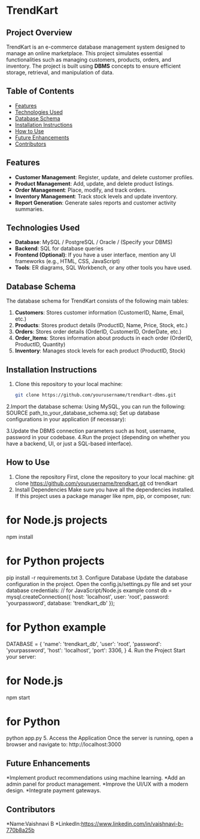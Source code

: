 # TrendKart

## Project Overview

TrendKart is an e-commerce database management system designed to manage an online marketplace. This project simulates essential functionalities such as managing customers, products, orders, and inventory. The project is built using **DBMS** concepts to ensure efficient storage, retrieval, and manipulation of data.

## Table of Contents
- [Features](#features)
- [Technologies Used](#technologies-used)
- [Database Schema](#database-schema)
- [Installation Instructions](#installation-instructions)
- [How to Use](#how-to-use)
- [Future Enhancements](#future-enhancements)
- [Contributors](#contributors)

## Features

- **Customer Management**: Register, update, and delete customer profiles.
- **Product Management**: Add, update, and delete product listings.
- **Order Management**: Place, modify, and track orders.
- **Inventory Management**: Track stock levels and update inventory.
- **Report Generation**: Generate sales reports and customer activity summaries.

## Technologies Used

- **Database**: MySQL / PostgreSQL / Oracle / (Specify your DBMS)
- **Backend**: SQL for database queries
- **Frontend (Optional)**: If you have a user interface, mention any UI frameworks (e.g., HTML, CSS, JavaScript)
- **Tools**: ER diagrams, SQL Workbench, or any other tools you have used.

## Database Schema

The database schema for TrendKart consists of the following main tables:

1. **Customers**: Stores customer information (CustomerID, Name, Email, etc.)
2. **Products**: Stores product details (ProductID, Name, Price, Stock, etc.)
3. **Orders**: Stores order details (OrderID, CustomerID, OrderDate, etc.)
4. **Order_Items**: Stores information about products in each order (OrderID, ProductID, Quantity)
5. **Inventory**: Manages stock levels for each product (ProductID, Stock)

## Installation Instructions

1. Clone this repository to your local machine:
   ```bash
   git clone https://github.com/yourusername/trendkart-dbms.git

2.Import the database schema:
Using MySQL, you can run the following:
SOURCE path_to_your_database_schema.sql;
Set up database configurations in your application (if necessary):

3.Update the DBMS connection parameters such as host, username, password in your codebase.
4.Run the project (depending on whether you have a backend, UI, or just a SQL-based interface).

## How to Use
1. Clone the repository
First, clone the repository to your local machine:
git clone https://github.com/yourusername/trendkart.git
cd trendkart
2. Install Dependencies
Make sure you have all the dependencies installed. If this project uses a package manager like npm, pip, or composer, run:
# for Node.js projects
npm install

# for Python projects
pip install -r requirements.txt
3. Configure Database
Update the database configuration in the project. Open the config.js/settings.py file and set your database credentials:
// for JavaScript/Node.js example
const db = mysql.createConnection({
    host: 'localhost',
    user: 'root',
    password: 'yourpassword',
    database: 'trendkart_db'
});

# for Python example
DATABASE = {
    'name': 'trendkart_db',
    'user': 'root',
    'password': 'yourpassword',
    'host': 'localhost',
    'port': 3306,
}
4. Run the Project
Start your server:
# for Node.js
npm start

# for Python
python app.py
5. Access the Application
Once the server is running, open a browser and navigate to:
http://localhost:3000

## Future Enhancements
*Implement product recommendations using machine learning.
*Add an admin panel for product management.
*Improve the UI/UX with a modern design.
*Integrate payment gateways.

## Contributors
*Name:Vaishnavi B
*LinkedIn:https://www.linkedin.com/in/vaishnavi-b-770b8a25b





